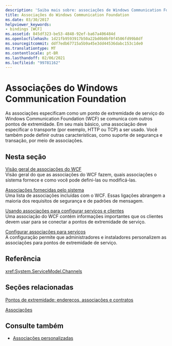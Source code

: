 ```yaml
---
description: 'Saiba mais sobre: associações de Windows Communication Foundation'
title: Associações do Windows Communication Foundation
ms.date: 03/30/2017
helpviewer_keywords:
- bindings [WCF]
ms.assetid: 845df323-be53-4848-92ef-ba67a406484d
ms.openlocfilehash: 1d21fb9593917b50a22bd0b0bf0f4506fd99b8df
ms.sourcegitcommit: ddf7edb67715a5b9a45e3dd44536dabc153c1de0
ms.translationtype: MT
ms.contentlocale: pt-BR
ms.lasthandoff: 02/06/2021
ms.locfileid: "99781162"
---
```

# <a name="windows-communication-foundation-bindings"></a>Associações do Windows Communication Foundation

As associações especificam como um ponto de extremidade de serviço do Windows Communication Foundation (WCF) se comunica com outros pontos de extremidade. Em seu mais básico, uma associação deve especificar o transporte (por exemplo, HTTP ou TCP) a ser usado. Você também pode definir outras características, como suporte de segurança e transação, por meio de associações.  
  
## <a name="in-this-section"></a>Nesta seção  

 [Visão geral de associações do WCF](bindings-overview.md)  
 Visão geral do que as associações do WCF fazem, quais associações o sistema fornece e como você pode defini-las ou modificá-las.  
  
 [Associações fornecidas pelo sistema](system-provided-bindings.md)  
 Uma lista de associações incluídas com o WCF. Essas ligações abrangem a maioria dos requisitos de segurança e de padrões de mensagem.  
  
 [Usando associações para configurar serviços e clientes](using-bindings-to-configure-services-and-clients.md)  
 Uma associação do WCF contém informações importantes que os clientes devem usar para se conectar a pontos de extremidade de serviço.  
  
 [Configurar associações para serviços](configuring-bindings-for-wcf-services.md)  
 A configuração permite que administradores e instaladores personalizem as associações para pontos de extremidade de serviço.  
  
## <a name="reference"></a>Referência  

 <xref:System.ServiceModel.Channels>  
  
## <a name="related-sections"></a>Seções relacionadas  

 [Pontos de extremidade: endereços, associações e contratos](./feature-details/endpoints-addresses-bindings-and-contracts.md)  
  
 [Associações](./feature-details/bindings.md)  
  
## <a name="see-also"></a>Consulte também

- [Associações personalizadas](./extending/custom-bindings.md)
